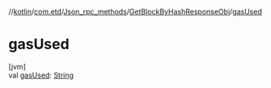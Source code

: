 //[kotlin](../../../../index.md)/[com.etd](../../index.md)/[Json_rpc_methods](../index.md)/[GetBlockByHashResponseObj](index.md)/[gasUsed](gas-used.md)

# gasUsed

[jvm]\
val [gasUsed](gas-used.md): [String](https://kotlinlang.org/api/latest/jvm/stdlib/kotlin/-string/index.html)
